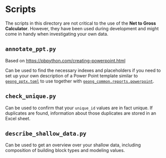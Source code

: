 # Scripts

The scripts in this directory are not critical to the use of the **Net to Gross Calculator**. However, they have been used during development and might come in handy when investigating your own data.


## `annotate_ppt.py`

Based on https://pbpython.com/creating-powerpoint.html

Can be used to find the necessary indexes and placeholders if you need to set up your own description of a Power Point template similar to [`geong_pptx.toml`](../geong_common/geong_common/assets/templates/geong_pptx.toml) to use together with [`geong_common.reports.powerpoint`](../geong_common/geong_common/reports/powerpoint.py).


## `check_unique.py`

Can be used to confirm that your `unique_id` values are in fact unique. If duplicates are found, information about those duplicates are stored in an Excel sheet.


## `describe_shallow_data.py`

Can be used to get an overview over your shallow data, including composition of building block types and modeling values.
